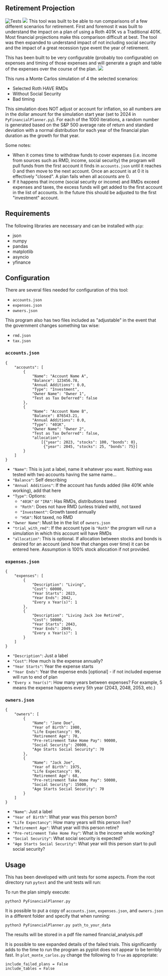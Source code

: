 ## Retirement Projection
![Tests](https://github.com/johnnysako/planner/actions/workflows/python-app.yml/badge.svg)
![](images/example_result.jpg)
This tool was built to be able to run comparisons of a few different scenarios for retirement. First and foremost it was built to understand the impact on a plan of using a Roth 401K vs a Traditional 401K. Most financial projections make this comparison difficult at best. The tool was then expanded to understand impact of not including social security and the impact of a great recession type event the year of retirement.

This has been built to be very configurable (probably too configurable) on expenses and timing of those expenses and will generate a graph and table of the expenses over the course of the plan.
![](images/example_expense.jpg)

This runs a Monte Carlos simulation of 4 the selected scenarios:
- Selected Roth HAVE RMDs
- Without Social Security
- Bad timing

This simulation does NOT adjust or account for inflation, so all numbers are in the dollar amount for the simulation start year (set to 2024 in `PyFinancialPlanner.py`). For each of the 1000 iterations, a random number is generated based on the S&P 500 average rate of return and standard deviation with a normal distribution for each year of the financial plan duration as the growth for that year.

Some notes: 
- When it comes time to withdraw funds to cover expenses (i.e. income from sources such as RMD, income, social security) the program will pull funds from the first account it finds in `accounts.json` until it reaches 0 and then move to the next account. Once an account is at 0 it is effectively "closed". A plan fails when all accounts are 0.
- If it happens that income (social security or income) and RMDs exceed expenses and taxes, the excess funds will get added to the first account in the list of accounts. In the future this should be adjusted to the first "investment" account. 

## Requirements
The following libraries are necessary and can be installed with `pip`:
- json
- numpy
- pandas
- matplotlib
- asyncio
- yfinance

## Configuration
There are several files needed for configuration of this tool:
- `accounts.json`
- `expenses.json`
- `owners.json`

This program also has two files included as "adjustable" in the event that the government changes something tax wise:
- `rmd.json`
- `tax.json`

### `accounts.json`
```
{
    "accounts": [
        {
            "Name": "Account Name A", 
            "Balance": 123456.78,
            "Annual Additions": 0.0, 
            "Type": "Investment",
            "Owner Name": "Owner 1",
            "Test as Tax Deferred": false
        },
        {
            "Name": "Account Name B",
            "Balance": 876543.21,
            "Annual Additions": 0.0,
            "Type": "401K",
            "Owner Name": "Owner 2",
            "Test as Tax Deferred": false,
            "allocation": 
                [{"year": 2023, "stocks": 100, "bonds": 0},
                 {"year": 2045, "stocks": 25, "bonds": 75}]
        }
    ]
}
```
- `"Name"`: This is just a label, name it whatever you want. Nothing was tested with two accounts having the same name...
- `"Balance"`: Self describing
- `"Annual Additions"`: If the account has funds added (like 401K while working), add that here
- `"Type"`: Options:
  - `"401K"` or `"IRA"`: Has RMDs, distributions taxed
  - `"Roth"`: Does not have RMD (unless trialed with), not taxed
  - `"Investment"`: Growth taxed annually
  - `"HSA"`: Not taxed, no RMD
- `"Owner Name"`: Must be in the list of `owners.json`
- `"trial_with_rmd"`: If the account type is `"Roth"` the program will run a simulation in which this account will have RMDs
- `"allocation"`: This is optional. If allocation between stocks and bonds is desired for an account (and how that changes over time) it can be entered here. Assumption is 100% stock allocation if not provided.

### `expenses.json`
```
{
    "expenses": [
        {
            "Description": "Living",
            "Cost": 60000,
            "Year Starts": 2023,
            "Year Ends": 2042,
            "Every x Year(s)": 1
        },
        {
            "Description": "Living Jack Joe Retired",
            "Cost": 50000,
            "Year Starts": 2043,
            "Year Ends": 2049,
            "Every x Year(s)": 1
        }
    ]
}
```
- `"Description"`: Just a label
- `"Cost"`: How much is the expense annually?
- `"Year Starts"`: Year the expense starts
- `"Year Ends"`: Year the expense ends [optional] - if not included expense will run to end of plan
- `"Every x Year(s)"`: How many years between expenses? For example, 5 means the expense happens every 5th year (2043, 2048, 2053, etc.)
### `owners.json`
```
{
    "owners": [
        {
            "Name": "Jane Doe",
            "Year of Birth": 1980,
            "Life Expectancy": 99,
            "Retirement Age": 70,
            "Pre-retirement Take Home Pay": 90000,
            "Social Security": 20000,
            "Age Starts Social Security": 70
        },
        {
            "Name": "Jack Joe",
            "Year of Birth": 1975,
            "Life Expectancy": 99,
            "Retirement Age": 68,
            "Pre-retirement Take Home Pay": 50000,
            "Social Security": 15000,
            "Age Starts Social Security": 70
        }
    ]
}
```
- `"Name"`: Just a label
- `"Year of Birth"`: What year was this person born?
- `"Life Expectancy"`: How many years will this person live?
- `"Retirement Age"`: What year will this person retire?
- `"Pre-retirement Take Home Pay"`: What is the income while working?
- `"Social Security"`: What social security is expected?
- `"Age Starts Social Security"`: What year will this person start to pull social security?

## Usage
This has been developed with unit tests for some aspects. From the root directory run `pytest` and the unit tests will run:

To run the plan simply execute:
```
python3 PyFinancialPlanner.py
```
It is possible to put a copy of `accounts.json`, `expenses.json`, and `owners.json` in a different folder and specify that when running:
```
python3 PyFinancialPlanner.py path_to_your_data
```
The results will be stored in a pdf file named financial_analysis.pdf

It is possible to see expanded details of the failed trials. This significantly adds to the time to run the program as pyplot does not appear to be terribly fast. In `plot_monte_carlos.py` change the following to `True` as appropriate:
```
include_failed_plans = False
include_tables = False
```